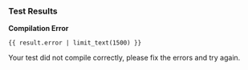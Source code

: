 ### Test Results

**Compilation Error**

```
{{ result.error | limit_text(1500) }}
```

Your test did not compile correctly, please fix the errors and try again.
